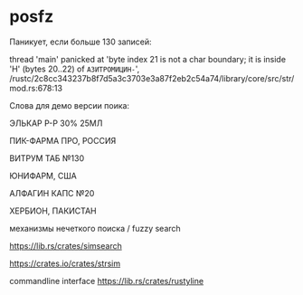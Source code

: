 # posfz

Паникует, если больше 130 записей:

thread 'main' panicked at 'byte index 21 is not a char boundary; it is inside 'Н' (bytes 20..22) of `АЗИТРОМИЦИН-`', /rustc/2c8cc343237b8f7d5a3c3703e3a87f2eb2c54a74/library/core/src/str/mod.rs:678:13


Слова для демо версии поика:

ЭЛЬКАР Р-Р 30% 25МЛ

ПИК-ФАРМА ПРО, РОССИЯ

ВИТРУМ ТАБ №130

ЮНИФАРМ, США

АЛФАГИН КАПС №20

ХЕРБИОН, ПАКИСТАН


механизмы нечеткого поиска / fuzzy search

https://lib.rs/crates/simsearch

https://crates.io/crates/strsim

commandline interface https://lib.rs/crates/rustyline
